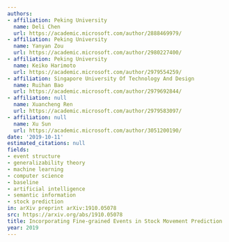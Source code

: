 ```yaml
---
authors:
- affiliation: Peking University
  name: Deli Chen
  url: https://academic.microsoft.com/author/2888469979/
- affiliation: Peking University
  name: Yanyan Zou
  url: https://academic.microsoft.com/author/2980227400/
- affiliation: Peking University
  name: Keiko Harimoto
  url: https://academic.microsoft.com/author/2979554259/
- affiliation: Singapore University Of Technology And Design
  name: Ruihan Bao
  url: https://academic.microsoft.com/author/2979692844/
- affiliation: null
  name: Xuancheng Ren
  url: https://academic.microsoft.com/author/2979583097/
- affiliation: null
  name: Xu Sun
  url: https://academic.microsoft.com/author/3051200190/
date: '2019-10-11'
estimated_citations: null
fields:
- event structure
- generalizability theory
- machine learning
- computer science
- baseline
- artificial intelligence
- semantic information
- stock prediction
in: arXiv preprint arXiv:1910.05078
src: https://arxiv.org/abs/1910.05078
title: Incorporating Fine-grained Events in Stock Movement Prediction
year: 2019
---
```

